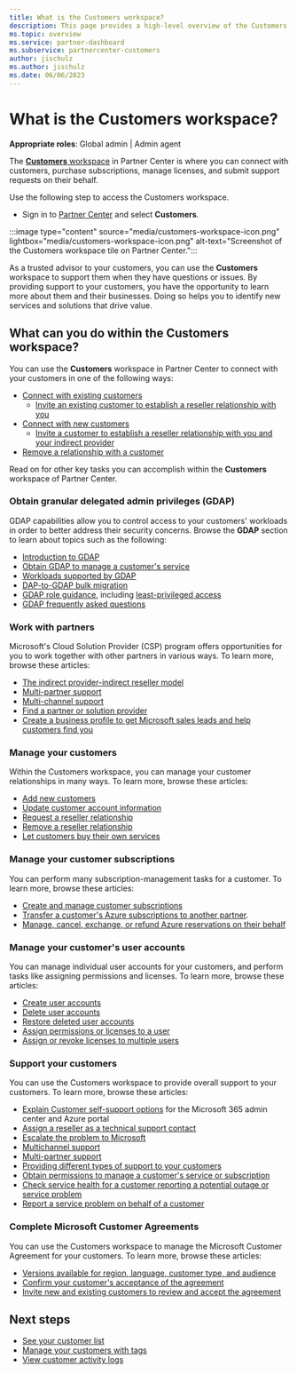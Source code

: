 ```yaml
---
title: What is the Customers workspace?
description: This page provides a high-level overview of the Customers workspace in Partner Center.
ms.topic: overview
ms.service: partner-dashboard
ms.subservice: partnercenter-customers
author: jischulz
ms.author: jischulz
ms.date: 06/06/2023
---
```

# What is the Customers workspace?

**Appropriate roles**: Global admin | Admin agent

The [**Customers** workspace](https://partner.microsoft.com/dashboard/commerce2/customers/list) in Partner Center is where you can connect with customers, purchase subscriptions, manage licenses, and submit support requests on their behalf.

Use the following step to access the Customers workspace.

- Sign in to [Partner Center](https://partner.microsoft.com/dashboard/home) and select **Customers**.

 :::image type="content" source="media/customers-workspace-icon.png" lightbox="media/customers-workspace-icon.png" alt-text="Screenshot of the Customers workspace tile on Partner Center.":::

As a trusted advisor to your customers, you can use the **Customers** workspace to support them when they have questions or issues. By providing support to your customers, you have the opportunity to learn more about them and their businesses. Doing so helps you to identify new services and solutions that drive value.

## What can you do within the Customers workspace?

You can use the **Customers** workspace in Partner Center to connect with your customers in one of the following ways:

- [Connect with existing customers](connect-with-your-customers.md#connect-with-existing-customers)
  - [Invite an existing customer to establish a reseller relationship with you](connect-with-your-customers.md#invite-an-existing-customer-to-establish-a-reseller-relationship-with-you)
- [Connect with new customers](connect-with-your-customers.md#connect-with-new-customers)
  - [Invite a customer to establish a reseller relationship with you and your indirect provider](connect-with-your-customers.md#invite-a-customer-to-establish-a-reseller-relationship-with-you-and-your-indirect-provider)
- [Remove a relationship with a customer](connect-with-your-customers.md#remove-a-relationship-with-a-customer)

Read on for other key tasks you can accomplish within the **Customers** workspace of Partner Center.

### Obtain granular delegated admin privileges (GDAP)

GDAP capabilities allow you to control access to your customers' workloads in order to better address their security concerns. Browse the **GDAP** section to learn about topics such as the following:

- [Introduction to GDAP](gdap-introduction.md)
- [Obtain GDAP to manage a customer's service](gdap-obtain-admin-permissions-to-manage-customer.md)
- [Workloads supported by GDAP](gdap-supported-workloads.md)
- [DAP-to-GDAP bulk migration](gdap-bulk-migration-tool.md)
- [GDAP role guidance](gdap-least-privileged-roles-by-task.md), including [least-privileged access](gdap-least-privileged-roles-by-task.md#least-privileged-role-by-task)
- [GDAP frequently asked questions](gdap-faq.md)

### Work with partners

Microsoft's Cloud Solution Provider (CSP) program offers opportunities for you to work together with other partners in various ways. To learn more, browse these articles:

- [The indirect provider-indirect reseller model](work-with-other-partners.md#indirect-provider-indirect-reseller-model)
- [Multi-partner support](work-with-other-partners.md#multi-partner-support)
- [Multi-channel support](work-with-other-partners.md#multi-channel-support)
- [Find a partner or solution provider](find-a-partner.md)
- [Create a business profile to get Microsoft sales leads and help customers find you](create-a-marketing-profile.md)

### Manage your customers

Within the Customers workspace, you can manage your customer relationships in many ways. To learn more, browse these articles:

- [Add new customers](add-a-new-customer.md)
- [Update customer account information](update-customer-account-info.md)
- [Request a reseller relationship](request-a-relationship-with-a-customer.md)
- [Remove a reseller relationship](remove-a-relationship.md)
- [Let customers buy their own services](give-customers-permission.md)

### Manage your customer subscriptions

You can perform many subscription-management tasks for a customer. To learn more, browse these articles:

- [Create and manage customer subscriptions](create-a-new-subscription.md)
- [Transfer a customer's Azure subscriptions to another partner](switch-azure-subscriptions-to-a-different-partner.md).
- [Manage, cancel, exchange, or refund Azure reservations on their behalf](azure-reservations-manage.md)

### Manage your customer's user accounts

You can manage individual user accounts for your customers, and perform tasks like assigning permissions and licenses. To learn more, browse these articles:

- [Create user accounts](./manage-user-accounts.md#create-user-accounts-for-a-customer)
- [Delete user accounts](./manage-user-accounts.md#delete-user-accounts-for-a-customer)
- [Restore deleted user accounts](./manage-user-accounts.md#restore-deleted-user-accounts)
- [Assign permissions or licenses to a user](./assign-licenses-to-users.md)
- [Assign or revoke licenses to multiple users](./bulk-license-provisioning-for-multiple-users.md)

### Support your customers

You can use the Customers workspace to provide overall support to your customers. To learn more, browse these articles:

- [Explain Customer self-support options](report-problems-on-behalf-of-a-customer.md) for the Microsoft 365 admin center and Azure portal
- [Assign a reseller as a technical support contact](assign-support-contacts.md)
- [Escalate the problem to Microsoft](escalating-to-microsoft.md)
- [Multichannel support](multichannel.md)
- [Multi-partner support](multipartner.md)
- [Providing different types of support to your customers](customer-support.md)
- [Obtain permissions to manage a customer's service or subscription](customers-revoke-admin-privileges.md)
- [Check service health for a customer reporting a potential outage or service problem](check-service-health.md)
- [Report a service problem on behalf of a customer](report-problems-on-behalf-of-a-customer.md)

### Complete Microsoft Customer Agreements

You can use the Customers workspace to manage the Microsoft Customer Agreement for your customers. To learn more, browse these articles:

- [Versions available for region, language, customer type, and audience](agreements.md)
- [Confirm your customer's acceptance of the agreement](confirm-customer-agreement.md#partner-attestation)
- [Invite new and existing customers to review and accept the agreement](confirm-customer-agreement.md#customer-direct-acceptance)

## Next steps

- [See your customer list](see-your-customer-list.md)
- [Manage your customers with tags](manage-customers-with-tags.md)
- [View customer activity logs](activity-logs.md)

